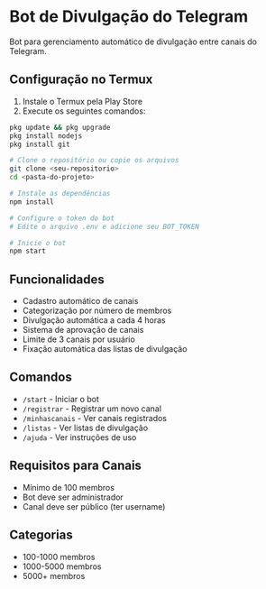 # Bot de Divulgação do Telegram

Bot para gerenciamento automático de divulgação entre canais do Telegram.

## Configuração no Termux

1. Instale o Termux pela Play Store
2. Execute os seguintes comandos:

```bash
pkg update && pkg upgrade
pkg install nodejs
pkg install git

# Clone o repositório ou copie os arquivos
git clone <seu-repositorio>
cd <pasta-do-projeto>

# Instale as dependências
npm install

# Configure o token do bot
# Edite o arquivo .env e adicione seu BOT_TOKEN

# Inicie o bot
npm start
```

## Funcionalidades

- Cadastro automático de canais
- Categorização por número de membros
- Divulgação automática a cada 4 horas
- Sistema de aprovação de canais
- Limite de 3 canais por usuário
- Fixação automática das listas de divulgação

## Comandos

- `/start` - Iniciar o bot
- `/registrar` - Registrar um novo canal
- `/minhascanais` - Ver canais registrados
- `/listas` - Ver listas de divulgação
- `/ajuda` - Ver instruções de uso

## Requisitos para Canais

- Mínimo de 100 membros
- Bot deve ser administrador
- Canal deve ser público (ter username)

## Categorias

- 100-1000 membros
- 1000-5000 membros
- 5000+ membros